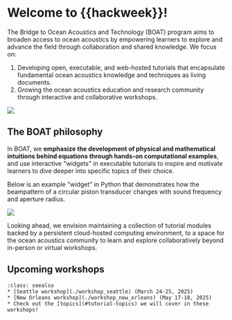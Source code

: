 # Welcome to {{hackweek}}!

The Bridge to Ocean Acoustics and Technology (BOAT) program aims to broaden access to ocean acoustics by empowering learners to explore and advance the field through collaboration and shared knowledge. We focus on:
1) Developing open, executable, and web-hosted tutorials that encapsulate fundamental ocean acoustics knowledge and techniques as living documents.
2) Growing the ocean acoustics education and research community through interactive and collaborative workshops.

![](./img/boat_diagram.png)


## The BOAT philosophy

In BOAT, we **emphasize the development of physical and mathematical intuitions behind equations through hands-on computational examples**, and use interactive "widgets" in executable tutorials to inspire and motivate learners to dive deeper into specific topics of their choice.

Below is an example "widget" in Python that demonstrates how the beampattern of a circular piston transducer changes with sound frequency and aperture radius.

![](./img/beampattern_demo.gif)


Looking ahead, we envision maintaining a collection of tutorial modules backed by a persistent cloud-hosted computing environment, to a space for the ocean acoustics community to learn and explore collaboratively beyond in-person or virtual workshops.



## Upcoming workshops
```{admonition} Quick links
:class: seealso
* [Seattle workshop](./workshop_seattle) (March 24-25, 2025)
* [New Orleans workshop](./workshop_new_orleans) (May 17-18, 2025)
* Check out the [topics](#tutorial-topics) we will cover in these workshops!
```
<!-- * GitHub organization: {{ github_org_url }} -->
